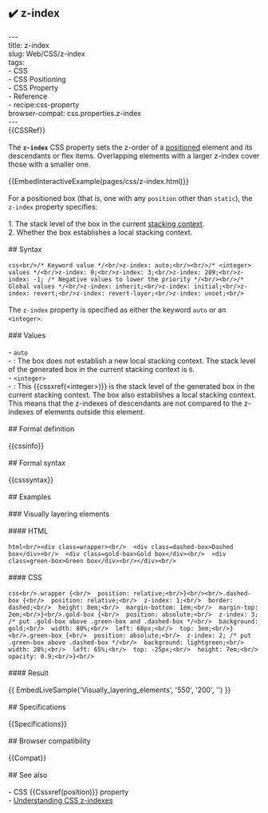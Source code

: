 ## ✔️ z-index 
 ---<br/>title: z-index<br/>slug: Web/CSS/z-index<br/>tags:<br/>  - CSS<br/>  - CSS Positioning<br/>  - CSS Property<br/>  - Reference<br/>  - recipe:css-property<br/>browser-compat: css.properties.z-index<br/>---<br/>{{CSSRef}}<br/><br/>The **`z-index`** CSS property sets the z-order of a [positioned](/en-US/docs/Web/CSS/position) element and its descendants or flex items. Overlapping elements with a larger z-index cover those with a smaller one.<br/><br/>{{EmbedInteractiveExample(pages/css/z-index.html)}}<br/><br/>For a positioned box (that is, one with any `position` other than `static`), the `z-index` property specifies:<br/><br/>1. The stack level of the box in the current [stacking context](/en-US/docs/Web/CSS/CSS_Positioning/Understanding_z_index/The_stacking_context).<br/>2. Whether the box establishes a local stacking context.<br/><br/>## Syntax<br/><br/>```css<br/>/* Keyword value */<br/>z-index: auto;<br/><br/>/* <integer> values */<br/>z-index: 0;<br/>z-index: 3;<br/>z-index: 289;<br/>z-index: -1; /* Negative values to lower the priority */<br/><br/>/* Global values */<br/>z-index: inherit;<br/>z-index: initial;<br/>z-index: revert;<br/>z-index: revert-layer;<br/>z-index: unset;<br/>```<br/><br/>The `z-index` property is specified as either the keyword `auto` or an `<integer>`.<br/><br/>### Values<br/><br/>- `auto`<br/>  - : The box does not establish a new local stacking context. The stack level of the generated box in the current stacking context is `0`.<br/>- `<integer>`<br/>  - : This {{cssxref(&lt;integer&gt;)}} is the stack level of the generated box in the current stacking context. The box also establishes a local stacking context. This means that the z-indexes of descendants are not compared to the z-indexes of elements outside this element.<br/><br/>## Formal definition<br/><br/>{{cssinfo}}<br/><br/>## Formal syntax<br/><br/>{{csssyntax}}<br/><br/>## Examples<br/><br/>### Visually layering elements<br/><br/>#### HTML<br/><br/>```html<br/><div class=wrapper><br/>  <div class=dashed-box>Dashed box</div><br/>  <div class=gold-box>Gold box</div><br/>  <div class=green-box>Green box</div><br/></div><br/>```<br/><br/>#### CSS<br/><br/>```css<br/>.wrapper {<br/>  position: relative;<br/>}<br/><br/>.dashed-box {<br/>  position: relative;<br/>  z-index: 1;<br/>  border: dashed;<br/>  height: 8em;<br/>  margin-bottom: 1em;<br/>  margin-top: 2em;<br/>}<br/>.gold-box {<br/>  position: absolute;<br/>  z-index: 3; /* put .gold-box above .green-box and .dashed-box */<br/>  background: gold;<br/>  width: 80%;<br/>  left: 60px;<br/>  top: 3em;<br/>}<br/>.green-box {<br/>  position: absolute;<br/>  z-index: 2; /* put .green-box above .dashed-box */<br/>  background: lightgreen;<br/>  width: 20%;<br/>  left: 65%;<br/>  top: -25px;<br/>  height: 7em;<br/>  opacity: 0.9;<br/>}<br/>```<br/><br/>#### Result<br/><br/>{{ EmbedLiveSample('Visually_layering_elements', '550', '200', '') }}<br/><br/>## Specifications<br/><br/>{{Specifications}}<br/><br/>## Browser compatibility<br/><br/>{{Compat}}<br/><br/>## See also<br/><br/>- CSS {{Cssxref(position)}} property<br/>- [Understanding CSS z-indexes](/en-US/docs/Web/CSS/CSS_Positioning/Understanding_z_index)<br/>